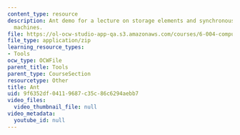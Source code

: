 ```yaml
---
content_type: resource
description: Ant demo for a lecture on storage elements and synchronous finite state
  machines.
file: https://ol-ocw-studio-app-qa.s3.amazonaws.com/courses/6-004-computation-structures-spring-2009/9f6352df04119687c35c86c6294aebb7_ant.jar
file_type: application/zip
learning_resource_types:
- Tools
ocw_type: OCWFile
parent_title: Tools
parent_type: CourseSection
resourcetype: Other
title: Ant
uid: 9f6352df-0411-9687-c35c-86c6294aebb7
video_files:
  video_thumbnail_file: null
video_metadata:
  youtube_id: null
---
```

